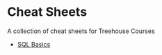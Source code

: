 # Cheat Sheets

A collection of cheat sheets for Treehouse Courses

* [SQL Basics](sql_basics/cheatsheet.md)
